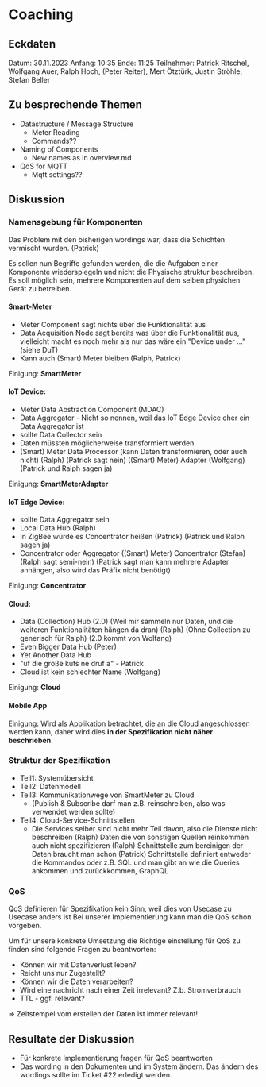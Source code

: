 # Coaching

## Eckdaten

Datum: 30.11.2023
Anfang: 10:35
Ende: 11:25
Teilnehmer: Patrick Ritschel, Wolfgang Auer, Ralph Hoch, (Peter Reiter), Mert Ötztürk, Justin Ströhle, Stefan Beller

## Zu besprechende Themen

- Datastructure / Message Structure
    - Meter Reading
    - Commands??
- Naming of Components
    - New names as in overview.md
- QoS for MQTT
    - Mqtt settings??

## Diskussion

### Namensgebung für Komponenten

Das Problem mit den bisherigen wordings war, dass die Schichten vermischt wurden. (Patrick)

Es sollen nun Begriffe gefunden werden, die die Aufgaben einer Komponente wiederspiegeln und nicht die Physische struktur beschreiben. Es soll möglich sein, mehrere Komponenten auf dem selben physichen Gerät zu betreiben.

#### Smart-Meter
- Meter Component sagt nichts über die Funktionalität aus
- Data Acquisition Node sagt bereits was über die Funktionalität aus, vielleicht macht es noch mehr als nur das
wäre ein "Device under ..." (siehe DuT)
- Kann auch (Smart) Meter bleiben (Ralph, Patrick)

Einigung: **SmartMeter**

#### IoT Device:
- Meter Data Abstraction Component (MDAC)
- Data Aggregator - Nicht so nennen, weil das IoT Edge Device eher ein Data Aggregator ist
- sollte Data Collector sein
- Daten müssten möglicherweise transformiert werden
- (Smart) Meter Data Processor (kann Daten transformieren, oder auch nicht) (Ralph) (Patrick sagt nein)
((Smart) Meter) Adapter (Wolfgang) (Patrick und Ralph sagen ja)

Einigung: **SmartMeterAdapter**

#### IoT Edge Device:
- sollte Data Aggregator sein
- Local Data Hub (Ralph)
- In ZigBee würde es Concentrator heißen (Patrick) (Patrick und Ralph sagen ja)
- Concentrator oder Aggregator
((Smart) Meter) Concentrator (Stefan) (Ralph sagt semi-nein) (Patrick sagt man kann mehrere Adapter anhängen, also wird das Präfix nicht benötigt)

Einigung: **Concentrator**

#### Cloud:
- Data (Collection) Hub (2.0) (Weil mir sammeln nur Daten, und die weiteren Funktionalitäten hängen da dran) (Ralph) (Ohne Collection zu generisch für Ralph) (2.0 kommt von Wolfang)
- Even Bigger Data Hub (Peter)
- Yet Another Data Hub
- "uf die größe kuts ne druf a" - Patrick
- Cloud ist kein schlechter Name (Wolfgang)

Einigung: **Cloud**


#### Mobile App

Einigung: Wird als Applikation betrachtet, die an die Cloud angeschlossen werden kann, daher wird dies **in der Spezifikation nicht näher beschrieben**.

### Struktur der Spezifikation

- Teil1: Systemübersicht
- Teil2: Datenmodell
- Teil3: Kommunikationwege von SmartMeter zu Cloud
    - (Publish & Subscribe darf man z.B. reinschreiben, also was verwendet werden sollte)
- Teil4: Cloud-Service-Schnittstellen
    - Die Services selber sind nicht mehr Teil davon, also die Dienste nicht beschreiben (Ralph)
    Daten die von sonstigen Quellen reinkommen auch nicht spezifizieren (Ralph)
    Schnittstelle zum bereinigen der Daten braucht man schon (Patrick)
    Schnittstelle definiert entweder die Kommandos oder z.B. SQL und man gibt an wie die Queries ankommen und zurückkommen, GraphQL


### QoS 

QoS definieren für Spezifikation kein Sinn, weil dies von Usecase zu Usecase anders ist
Bei unserer Implementierung kann man die QoS schon vorgeben.

Um für unsere konkrete Umsetzung die Richtige einstellung für QoS zu finden sind folgende Fragen zu beantworten:
- Können wir mit Datenverlust leben?
- Reicht uns nur Zugestellt? 
- Können wir die Daten verarbeiten?
- Wird eine nachricht nach einer Zeit irrelevant? Z.b. Stromverbrauch
- TTL - ggf. relevant?

=> Zeitstempel vom erstellen der Daten ist immer relevant!

## Resultate der Diskussion

- Für konkrete Implementierung fragen für QoS beantworten
- Das wording in den Dokumenten und im System ändern. Das ändern des wordings sollte im Ticket #22 erledigt werden.
